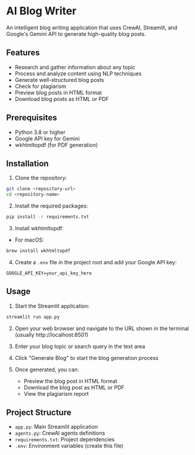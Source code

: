 # AI Blog Writer

An intelligent blog writing application that uses CrewAI, Streamlit, and Google's Gemini API to generate high-quality blog posts.

## Features

- Research and gather information about any topic
- Process and analyze content using NLP techniques
- Generate well-structured blog posts
- Check for plagiarism
- Preview blog posts in HTML format
- Download blog posts as HTML or PDF

## Prerequisites

- Python 3.8 or higher
- Google API key for Gemini
- wkhtmltopdf (for PDF generation)

## Installation

1. Clone the repository:
```bash
git clone <repository-url>
cd <repository-name>
```

2. Install the required packages:
```bash
pip install -r requirements.txt
```

3. Install wkhtmltopdf:
- For macOS:
```bash
brew install wkhtmltopdf
```


4. Create a `.env` file in the project root and add your Google API key:
```
GOOGLE_API_KEY=your_api_key_here
```

## Usage

1. Start the Streamlit application:
```bash
streamlit run app.py
```

2. Open your web browser and navigate to the URL shown in the terminal (usually http://localhost:8501)

3. Enter your blog topic or search query in the text area

4. Click "Generate Blog" to start the blog generation process

5. Once generated, you can:
   - Preview the blog post in HTML format
   - Download the blog post as HTML or PDF
   - View the plagiarism report

## Project Structure

- `app.py`: Main Streamlit application
- `agents.py`: CrewAI agents definitions
- `requirements.txt`: Project dependencies
- `.env`: Environment variables (create this file)

 